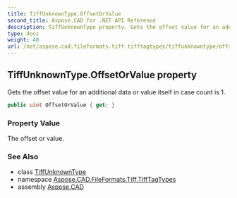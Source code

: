 ```yaml
---
title: TiffUnknownType.OffsetOrValue
second_title: Aspose.CAD for .NET API Reference
description: TiffUnknownType property. Gets the offset value for an additional data or value itself in case count is 1
type: docs
weight: 40
url: /net/aspose.cad.fileformats.tiff.tifftagtypes/tiffunknowntype/offsetorvalue/
---
```

## TiffUnknownType.OffsetOrValue property

Gets the offset value for an additional data or value itself in case count is 1.

```csharp
public uint OffsetOrValue { get; }
```

### Property Value

The offset or value.

### See Also

* class [TiffUnknownType](../)
* namespace [Aspose.CAD.FileFormats.Tiff.TiffTagTypes](../../tiffunknowntype/)
* assembly [Aspose.CAD](../../../)


